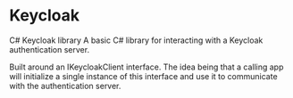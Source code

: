 # Keycloak
C# Keycloak library
A basic C# library for interacting with a Keycloak authentication server.

Built around an IKeycloakClient interface.  The idea being that a calling app will initialize a single instance of this interface and use it to communicate with the authentication server.

